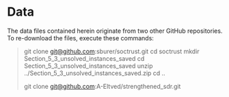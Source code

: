 # Data

The data files contained herein originate from two other GitHub
repositories. To re-download the files, execute these commands:

> git clone git@github.com:sburer/soctrust.git
> cd soctrust
> mkdir Section_5_3_unsolved_instances_saved
> cd Section_5_3_unsolved_instances_saved
> unzip ../Section_5_3_unsolved_instances_saved.zip
> cd ..
>
> git clone git@github.com:A-Eltved/strengthened_sdr.git
